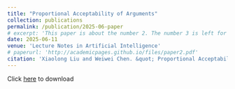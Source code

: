 ```yaml
---
title: "Proportional Acceptability of Arguments"
collection: publications
permalink: /publication/2025-06-paper
# excerpt: 'This paper is about the number 2. The number 3 is left for future work.'
date: 2025-06-11
venue: 'Lecture Notes in Artificial Intelligence'
# paperurl: 'http://academicpages.github.io/files/paper2.pdf'
citation: 'Xiaolong Liu and Weiwei Chen. &quot; Proportional Acceptability of Arguments.&quot; In <i>Proceedings of 6th International Conference on Logic and Argumentation (CLAR 2025)</i>. Springer, 2025.'
---
```


Click [here](https://drive.google.com/file/d/15TaAnzYBmbnGuMcg_pYTNhE_dlLzYxhL/view?usp=sharing) to download


<!-- The contents above will be part of a list of publications, if the user clicks the link for the publication than the contents of section will be rendered as a full page, allowing you to provide more information about the paper for the reader. When publications are displayed as a single page, the contents of the above "citation" field will automatically be included below this section in a smaller font. -->

